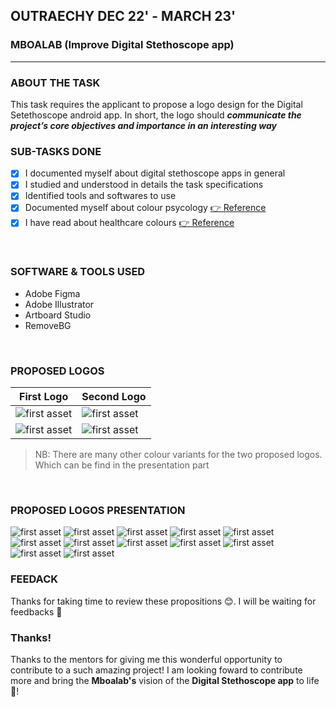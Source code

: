 ## OUTRAECHY DEC 22' - MARCH 23'
### MBOALAB (Improve Digital Stethoscope app)
<hr/>

### ABOUT THE TASK
This task requires the applicant to propose a logo design for the Digital Setethoscope android app. In short, the logo should <b> *communicate the project’s core objectives and importance in an interesting way* </b>
### SUB-TASKS DONE
- [x] I documented myself about digital stethoscope apps in general
- [x] I studied and understood in details the task specifications
- [x] Identified tools and softwares to use 
- [x] Documented myself about colour psycology [👉 Reference](https://www.colorpsychology.org/)
- [x] I have read about healthcare colours [👉 Reference](https://99designs.com/logo-design/psychology-of-color/healthcare#:~:text=The%20healthcare%20industry%20relies%20on,nearly%2085%25%20of%20all%20logos.)

</br>

### SOFTWARE & TOOLS USED
- Adobe Figma
- Adobe Illustrator
- Artboard Studio
- RemoveBG

<br/>

### PROPOSED LOGOS
|First Logo   | Second Logo |
| ----------- | ----------- |
| ![first asset](Assets/firstlogo'.png)      | ![first asset](Assets/secondlogo.png)        |
| ![first asset](Assets/firstlogo.png)   | ![first asset](Assets/secondlogo'.png)        |


> NB: There are many other colour variants for the two proposed logos. Which can be find in the presentation part

<br/>

### PROPOSED LOGOS PRESENTATION
![first asset](Assets/1.jpg)
![first asset](Assets/2.jpg)
![first asset](Assets/3.jpg)
![first asset](Assets/4.jpg)
![first asset](Assets/5.jpg)
![first asset](Assets/6.jpg)
![first asset](Assets/7.jpg)
![first asset](Assets/8.jpg)
![first asset](Assets/9.jpg)
![first asset](Assets/10.jpg)
![first asset](Assets/11.jpg)
![first asset](Assets/thanks.jpg)

### FEEDACK
Thanks for taking time to review these propositions 😊.
I will be waiting for feedbacks 🤲

### Thanks!
Thanks to the mentors for giving me this wonderful opportunity to contribute to a such amazing project!
I am looking foward to contribute more and bring the **Mboalab's** vision of the **Digital Stethoscope app** to life 🤗! 